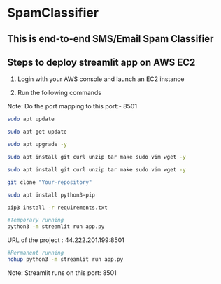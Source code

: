 # SpamClassifier

## This is end-to-end SMS/Email Spam Classifier

## Steps to deploy streamlit app on AWS EC2

1. Login with your AWS console and launch an EC2 instance

2. Run the following commands

Note: Do the port mapping to this port:- 8501

```bash
sudo apt update
```

```bash
sudo apt-get update
```

```bash
sudo apt upgrade -y
```

```bash
sudo apt install git curl unzip tar make sudo vim wget -y
```

```bash
sudo apt install git curl unzip tar make sudo vim wget -y
```

```bash
git clone "Your-repository"
```

```bash
sudo apt install python3-pip
```

```bash
pip3 install -r requirements.txt
```

```bash
#Temporary running
python3 -m streamlit run app.py
```

URL of the project : 44.222.201.199:8501
```bash
#Permanent running
nohup python3 -m streamlit run app.py
```

Note: Streamlit runs on this port: 8501
